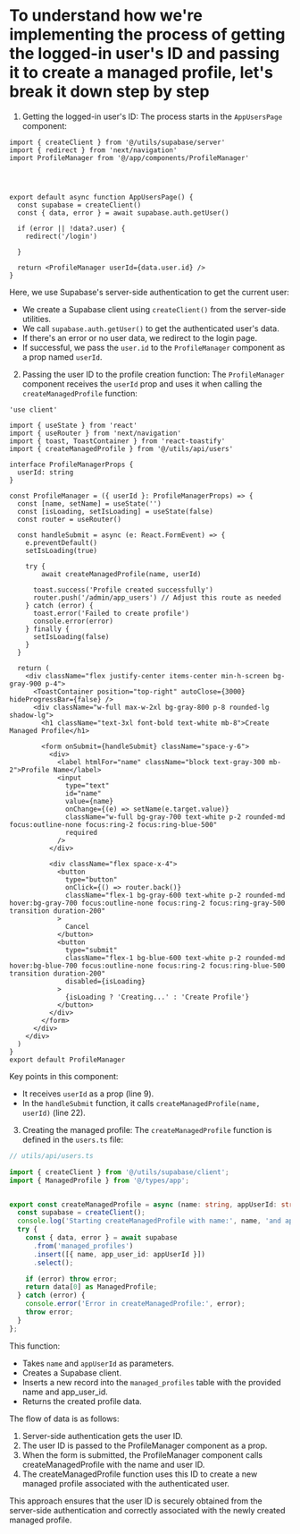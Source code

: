 # To understand how we're implementing the process of getting the logged-in user's ID and passing it to create a managed profile, let's break it down step by step

1. Getting the logged-in user's ID:
   The process starts in the `AppUsersPage` component:

```1:18:app/admin/app_users/page.tsx
import { createClient } from '@/utils/supabase/server'
import { redirect } from 'next/navigation'
import ProfileManager from '@/app/components/ProfileManager'




export default async function AppUsersPage() {
  const supabase = createClient()
  const { data, error } = await supabase.auth.getUser()
  
  if (error || !data?.user) {
    redirect('/login')

  }
    
  return <ProfileManager userId={data.user.id} />
}
```

Here, we use Supabase's server-side authentication to get the current user:

- We create a Supabase client using `createClient()` from the server-side utilities.
- We call `supabase.auth.getUser()` to get the authenticated user's data.
- If there's an error or no user data, we redirect to the login page.
- If successful, we pass the `user.id` to the `ProfileManager` component as a prop named `userId`.

2. Passing the user ID to the profile creation function:
   The `ProfileManager` component receives the `userId` prop and uses it when calling the `createManagedProfile` function:

```1:74:app/components/ProfileManager.tsx
'use client'

import { useState } from 'react'
import { useRouter } from 'next/navigation'
import { toast, ToastContainer } from 'react-toastify'
import { createManagedProfile } from '@/utils/api/users'

interface ProfileManagerProps {
  userId: string
}

const ProfileManager = ({ userId }: ProfileManagerProps) => {
  const [name, setName] = useState('')
  const [isLoading, setIsLoading] = useState(false)
  const router = useRouter()

  const handleSubmit = async (e: React.FormEvent) => {
    e.preventDefault()
    setIsLoading(true)

    try {
        await createManagedProfile(name, userId)
      
      toast.success('Profile created successfully')
      router.push('/admin/app_users') // Adjust this route as needed
    } catch (error) {
      toast.error('Failed to create profile')
      console.error(error)
    } finally {
      setIsLoading(false)
    }
  }

  return (
    <div className="flex justify-center items-center min-h-screen bg-gray-900 p-4">
      <ToastContainer position="top-right" autoClose={3000} hideProgressBar={false} />
      <div className="w-full max-w-2xl bg-gray-800 p-8 rounded-lg shadow-lg">
        <h1 className="text-3xl font-bold text-white mb-8">Create Managed Profile</h1>
        
        <form onSubmit={handleSubmit} className="space-y-6">
          <div>
            <label htmlFor="name" className="block text-gray-300 mb-2">Profile Name</label>
            <input
              type="text"
              id="name"
              value={name}
              onChange={(e) => setName(e.target.value)}
              className="w-full bg-gray-700 text-white p-2 rounded-md focus:outline-none focus:ring-2 focus:ring-blue-500"
              required
            />
          </div>

          <div className="flex space-x-4">
            <button
              type="button"
              onClick={() => router.back()}
              className="flex-1 bg-gray-600 text-white p-2 rounded-md hover:bg-gray-700 focus:outline-none focus:ring-2 focus:ring-gray-500 transition duration-200"
            >
              Cancel
            </button>
            <button
              type="submit"
              className="flex-1 bg-blue-600 text-white p-2 rounded-md hover:bg-blue-700 focus:outline-none focus:ring-2 focus:ring-blue-500 transition duration-200"
              disabled={isLoading}
            >
              {isLoading ? 'Creating...' : 'Create Profile'}
            </button>
          </div>
        </form>
      </div>
    </div>
  )
}
export default ProfileManager
```

Key points in this component:

- It receives `userId` as a prop (line 9).
- In the `handleSubmit` function, it calls `createManagedProfile(name, userId)` (line 22).

3. Creating the managed profile:
   The `createManagedProfile` function is defined in the `users.ts` file:

```1:22:utils/api/users.ts
// utils/api/users.ts

import { createClient } from '@/utils/supabase/client';
import { ManagedProfile } from '@/types/app';


export const createManagedProfile = async (name: string, appUserId: string) => {
  const supabase = createClient();
  console.log('Starting createManagedProfile with name:', name, 'and appUserId:', appUserId);
  try {
    const { data, error } = await supabase
      .from('managed_profiles')
      .insert([{ name, app_user_id: appUserId }])
      .select();

    if (error) throw error;
    return data[0] as ManagedProfile;
  } catch (error) {
    console.error('Error in createManagedProfile:', error);
    throw error;
  }
};
```

This function:

- Takes `name` and `appUserId` as parameters.
- Creates a Supabase client.
- Inserts a new record into the `managed_profiles` table with the provided name and app_user_id.
- Returns the created profile data.

The flow of data is as follows:

1. Server-side authentication gets the user ID.
2. The user ID is passed to the ProfileManager component as a prop.
3. When the form is submitted, the ProfileManager component calls createManagedProfile with the name and user ID.
4. The createManagedProfile function uses this ID to create a new managed profile associated with the authenticated user.

This approach ensures that the user ID is securely obtained from the server-side authentication and correctly associated with the newly created managed profile.
